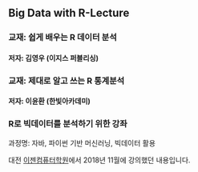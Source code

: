 ## Big Data with R-Lecture

### 교재: 쉽게 배우는 R 데이터 분석
#### 저자: 김영우 (이지스 퍼블리싱)

### 교재: 제대로 알고 쓰는 R 통계분석
#### 저자: 이윤환 (한빛아카데미)

### R로 빅데이터를 분석하기 위한 강좌

과정명: 자바, 파이썬 기반 머신러닝, 빅데이터 활용

대전 [이젠컴퓨터학원](http://dj.ezenac.co.kr/)에서 2018년 11월에 강의했던 내용입니다.
